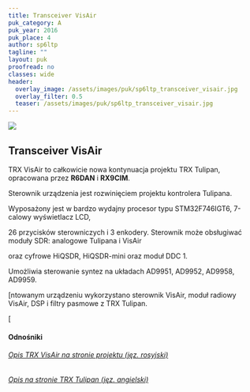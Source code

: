 ```yaml
---
title: Transceiver VisAir
puk_category: A
puk_year: 2016
puk_place: 4
author: sp6ltp
tagline: ""
layout: puk
proofread: no
classes: wide
header:
  overlay_image: /assets/images/puk/sp6ltp_transceiver_visair.jpg
  overlay_filter: 0.5
  teaser: /assets/images/puk/sp6ltp_transceiver_visair.jpg
---
```






 



![](assets/data/img/projects/2016-4-0.jpg) 



Transceiver VisAir
------------------





TRX VisAir to całkowicie nowa kontynuacja projektu TRX Tulipan, opracowana przez **R6DAN** i **RX9CIM**.

Sterownik urządzenia jest rozwinięciem projektu kontrolera Tulipana.






 Wyposażony jest w bardzo wydajny procesor typu STM32F746IGT6, 7-calowy wyświetlacz LCD,

 26 przycisków sterowniczych i 3 enkodery. Sterownik może obsługiwać moduły SDR: analogowe Tulipana i VisAir

 oraz cyfrowe HiQSDR, HiQSDR-mini oraz moduł DDC 1.

 Umożliwia sterowanie syntez na układach AD9951, AD9952, AD9958, AD9959.






[ntowanym urządzeniu wykorzystano sterownik VisAir, moduł radiowy VisAir, DSP i filtry pasmowe z TRX Tulipan.

[





#### Odnośniki

###### [Opis TRX VisAir na stronie projektu (jęz. rosyjski)](http://visair.ru/)

###### [Opis na stronie TRX Tulipan (jęz. angielski)](http://rus-sdr.ru/visair-2/)

 









 


